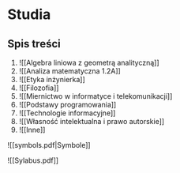 # Studia
## Spis treści
1. ![[Algebra liniowa z geometrą analityczną]]
2. ![[Analiza matematyczna 1.2A]]
3. ![[Etyka inżynierka]]
4. ![[Filozofia]]
5. ![[Miernictwo w informatyce i telekomunikacji]]
6. ![[Podstawy programowania]]
7. ![[Technologie informacyjne]]
8. ![[Własność intelektualna i prawo autorskie]]
9. ![[Inne]]


![[symbols.pdf|Symbole]]

![[Sylabus.pdf]]


